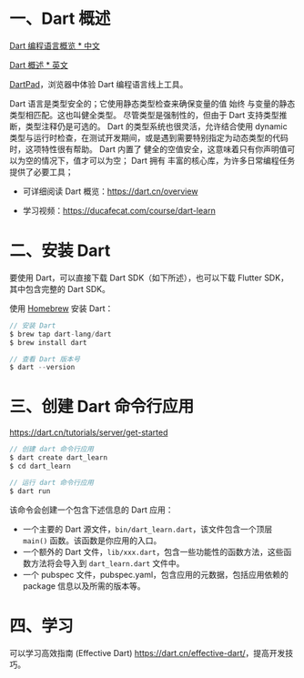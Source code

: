 # 一、Dart 概述

[Dart 编程语言概览 * 中文](https://dart.cn/)

[Dart 概述 * 英文](https://dart.dev/overview)

[DartPad](https://dart.dev/tools/dartpad)，浏览器中体验 Dart 编程语言线上工具。

Dart 语言是类型安全的；它使用静态类型检查来确保变量的值 始终 与变量的静态类型相匹配。这也叫健全类型。
尽管类型是强制性的，但由于 Dart 支持类型推断，类型注释仍是可选的。
Dart 的类型系统也很灵活，允许结合使用 dynamic 类型与运行时检查，在测试开发期间，或是遇到需要特别指定为动态类型的代码时，这项特性很有帮助。
Dart 内置了 健全的空值安全，这意味着只有你声明值可以为空的情况下，值才可以为空；
Dart 拥有 丰富的核心库，为许多日常编程任务提供了必要工具；

* 可详细阅读 Dart 概览：<https://dart.cn/overview>

* 学习视频：https://ducafecat.com/course/dart-learn

# 二、安装 Dart

要使用 Dart，可以直接下载 Dart SDK（如下所述），也可以下载 Flutter SDK，其中包含完整的 Dart SDK。

使用 [Homebrew](https://brew.sh/) 安装 Dart：

```dart
// 安装 Dart
$ brew tap dart-lang/dart
$ brew install dart

// 查看 Dart 版本号
$ dart --version
```


# 三、创建 Dart 命令行应用

<https://dart.cn/tutorials/server/get-started>

```dart
// 创建 dart 命令行应用
$ dart create dart_learn
$ cd dart_learn

// 运行 dart 命令行应用
$ dart run 
```

该命令会创建一个包含下述信息的 Dart 应用：

* 一个主要的 Dart 源文件，`bin/dart_learn.dart`，该文件包含一个顶层 `main()` 函数。该函数是你应用的入口。
* 一个额外的 Dart 文件，`lib/xxx.dart`，包含一些功能性的函数方法，这些函数方法将会导入到 `dart_learn.dart` 文件中。
* 一个 pubspec 文件，pubspec.yaml，包含应用的元数据，包括应用依赖的 package 信息以及所需的版本等。


# 四、学习

可以学习高效指南 (Effective Dart) <https://dart.cn/effective-dart/>，提高开发技巧。

